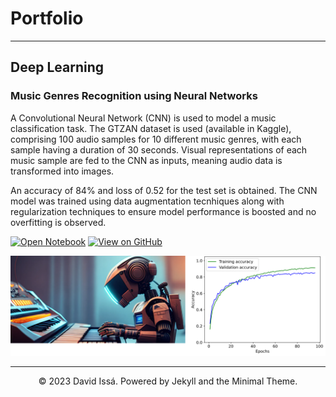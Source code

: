 # Portfolio
---
## Deep Learning

### Music Genres Recognition using Neural Networks

A Convolutional Neural Network (CNN) is used to model a music classification task. The GTZAN dataset is used (available in Kaggle), comprising 100 audio samples for 10 different music genres, with each sample having a duration of 30 seconds. Visual representations of each music sample are fed to the CNN as inputs, meaning audio data is transformed into images.

An accuracy of 84% and loss of 0.52 for the test set is obtained. The CNN model was trained using data augmentation tecnhiques along with regularization techniques to ensure model performance is boosted and no overfitting is observed.

[![Open Notebook](https://img.shields.io/badge/Jupyter-Open_Notebook-blue?logo=Jupyter)]()
[![View on GitHub](https://img.shields.io/badge/GitHub-View_on_GitHub-blue?logo=GitHub)]()

<center><img src="images/Genre Recognition Project Banner.png"/></center>

---
<center>© 2023 David Issá. Powered by Jekyll and the Minimal Theme.</center>

